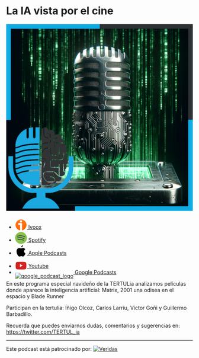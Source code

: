 # La IA vista por el cine

![](res/2023-12-22-10-15-11.png)

- [<img src="../../res/ivoox-icon-256.webp" alt="ivoox_logo" width="32" style="position: relative; top: 5px;"> Ivoox](https://go.ivoox.com/rf/121521132)
- [<img src="../../res/spotify-icon-256.webp" alt="spotify_logo" width="32" style="position: relative; top: 5px;"> Spotify](https://open.spotify.com/episode/1OFBeGu895kSg200tSWW9t?si=7h1WHWqjR5iZnD15xItmfQ)
- [<img src="../../res/apple-icon-256.webp" alt="apple_logo" width="32" style="position: relative; top: 5px;"> Apple Podcasts](https://podcasts.apple.com/us/podcast/la-ia-vista-por-el-cine/id1669083682?i=1000639428765)
- [<img src="../../res/youtube-icon-256.png" alt="youtube_logo" width="32" style="position: relative; top: 10px;"> Youtube](https://youtu.be/h7aYGzPHMcY?si=TOx9L8HzSsvG-fwU)
- [<img src="https://cdn.iconscout.com/icon/free/png-256/free-google-podcasts-2038772-1721669.png" alt="google_podcast_logo" width="32" style="position: relative; top: 10px;"> Google Podcasts](https://podcasts.google.com/feed/aHR0cHM6Ly93d3cuaXZvb3guY29tL3BvZGNhc3QtdGVydHVsaWEtaW50ZWxpZ2VuY2lhLWFydGlmaWNpYWxfZmdfZjExODE1MzExX2ZpbHRyb18xLnhtbA/episode/aHR0cHM6Ly93d3cuaXZvb3guY29tLzEyMTUyMTEzMg?sa=X&ved=0CAUQkfYCahcKEwiQp-nC6aKDAxUAAAAAHQAAAAAQAQ)

En este programa especial navideño de la TERTULia analizamos películas donde aparece la inteligencia artificial: Matrix, 2001 una odisea en el espacio y Blade Runner

Participan en la tertulia: Íñigo Olcoz, Carlos Larríu, Victor Goñi y Guillermo Barbadillo.

Recuerda que puedes enviarnos dudas, comentarios y sugerencias en: <https://twitter.com/TERTUL_ia>

---

Este podcast está patrocinado por:  [<img src="https://veridas.com/wp-content/uploads/2021/08/VERIDAS-logo-azul-coral-rgb-592x131-1.png.webp" alt="Veridas" width="64" style="position: relative; top: 0px;">](https://veridas.com/)
